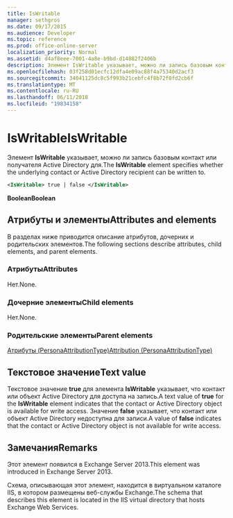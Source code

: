 ```yaml
---
title: IsWritable
manager: sethgros
ms.date: 09/17/2015
ms.audience: Developer
ms.topic: reference
ms.prod: office-online-server
localization_priority: Normal
ms.assetid: d4af8eee-7001-4a8e-b9bd-d14882f2406b
description: Элемент IsWritable указывает, можно ли запись базовым контакт или получателя Active Directory для.
ms.openlocfilehash: 03f258d01ecfc12dfa4e09ac88f4a75340d2acf3
ms.sourcegitcommit: 34041125dc8c5f993b21cebfc4f8b72f0fd2cb6f
ms.translationtype: MT
ms.contentlocale: ru-RU
ms.lasthandoff: 06/11/2018
ms.locfileid: "19834158"
---
```

# <a name="iswritable"></a><span data-ttu-id="66449-103">IsWritable</span><span class="sxs-lookup"><span data-stu-id="66449-103">IsWritable</span></span>

<span data-ttu-id="66449-104">Элемент **IsWritable** указывает, можно ли запись базовым контакт или получателя Active Directory для.</span><span class="sxs-lookup"><span data-stu-id="66449-104">The **IsWritable** element specifies whether the underlying contact or Active Directory recipient can be written to.</span></span> 
  
```XML
<IsWritable> true | false </IsWritable>
```

 <span data-ttu-id="66449-105">**Boolean**</span><span class="sxs-lookup"><span data-stu-id="66449-105">**Boolean**</span></span>
## <a name="attributes-and-elements"></a><span data-ttu-id="66449-106">Атрибуты и элементы</span><span class="sxs-lookup"><span data-stu-id="66449-106">Attributes and elements</span></span>

<span data-ttu-id="66449-107">В разделах ниже приводится описание атрибутов, дочерних и родительских элементов.</span><span class="sxs-lookup"><span data-stu-id="66449-107">The following sections describe attributes, child elements, and parent elements.</span></span>
  
### <a name="attributes"></a><span data-ttu-id="66449-108">Атрибуты</span><span class="sxs-lookup"><span data-stu-id="66449-108">Attributes</span></span>

<span data-ttu-id="66449-109">Нет.</span><span class="sxs-lookup"><span data-stu-id="66449-109">None.</span></span>
  
### <a name="child-elements"></a><span data-ttu-id="66449-110">Дочерние элементы</span><span class="sxs-lookup"><span data-stu-id="66449-110">Child elements</span></span>

<span data-ttu-id="66449-111">Нет.</span><span class="sxs-lookup"><span data-stu-id="66449-111">None.</span></span>
  
### <a name="parent-elements"></a><span data-ttu-id="66449-112">Родительские элементы</span><span class="sxs-lookup"><span data-stu-id="66449-112">Parent elements</span></span>

[<span data-ttu-id="66449-113">Атрибуты (PersonaAttributionType)</span><span class="sxs-lookup"><span data-stu-id="66449-113">Attribution (PersonaAttributionType)</span></span>](attribution-personaattributiontype.md)
  
## <a name="text-value"></a><span data-ttu-id="66449-114">Текстовое значение</span><span class="sxs-lookup"><span data-stu-id="66449-114">Text value</span></span>

<span data-ttu-id="66449-115">Текстовое значение **true** для элемента **IsWritable** указывает, что контакт или объект Active Directory для доступа на запись.</span><span class="sxs-lookup"><span data-stu-id="66449-115">A text value of **true** for the **IsWritable** element indicates that the contact or Active Directory object is available for write access.</span></span> <span data-ttu-id="66449-116">Значение **false** указывает, что контакт или объект Active Directory недоступна для записи.</span><span class="sxs-lookup"><span data-stu-id="66449-116">A value of **false** indicates that the contact or Active Directory object is not available for write access.</span></span> 
  
## <a name="remarks"></a><span data-ttu-id="66449-117">Замечания</span><span class="sxs-lookup"><span data-stu-id="66449-117">Remarks</span></span>

<span data-ttu-id="66449-118">Этот элемент появился в Exchange Server 2013.</span><span class="sxs-lookup"><span data-stu-id="66449-118">This element was introduced in Exchange Server 2013.</span></span>
  
<span data-ttu-id="66449-119">Схема, описывающая этот элемент, находится в виртуальном каталоге IIS, в котором размещены веб-службы Exchange.</span><span class="sxs-lookup"><span data-stu-id="66449-119">The schema that describes this element is located in the IIS virtual directory that hosts Exchange Web Services.</span></span>
  

